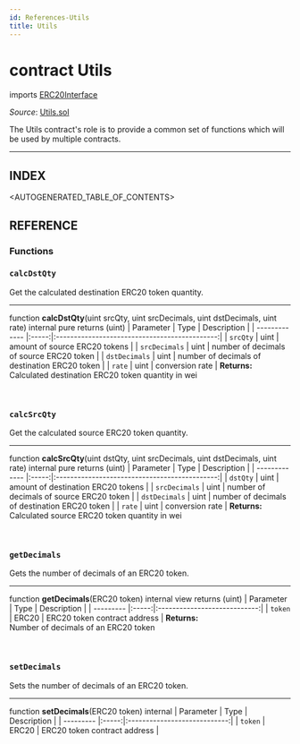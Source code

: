 ```yaml
---
id: References-Utils
title: Utils
---
```

# contract Utils
imports [ERC20Interface](api-erc20interface.md)

*Source*: [Utils.sol](https://github.com/KyberNetwork/smart-contracts/blob/master/contracts/Utils.sol)

The Utils contract's role is to provide a common set of functions which will be used by multiple contracts.
___

## INDEX

<AUTOGENERATED_TABLE_OF_CONTENTS>

## REFERENCE

### Functions

### `calcDstQty`
Get the calculated destination ERC20 token quantity.
___
function __calcDstQty__(uint srcQty, uint srcDecimals, uint dstDecimals, uint rate) internal pure returns (uint)
| Parameter     | Type  | Description                                   |
| ------------- |:-----:|:---------------------------------------------:|
| `srcQty`      | uint  | amount of source ERC20 tokens                 |
| `srcDecimals` | uint  | number of decimals of source ERC20 token      |
| `dstDecimals` | uint  | number of decimals of destination ERC20 token |
| `rate`        | uint  | conversion rate                               |
**Returns:**\
Calculated destination ERC20 token quantity in wei

<br />

### `calcSrcQty`
Get the calculated source ERC20 token quantity.
___
function __calcSrcQty__(uint dstQty, uint srcDecimals, uint dstDecimals, uint rate) internal pure returns (uint)
| Parameter     | Type  | Description                                   |
| ------------- |:-----:|:---------------------------------------------:|
| `dstQty`      | uint  | amount of destination ERC20 tokens            |
| `srcDecimals` | uint  | number of decimals of source ERC20 token      |
| `dstDecimals` | uint  | number of decimals of destination ERC20 token |
| `rate`        | uint  | conversion rate                               |
**Returns:**\
Calculated source ERC20 token quantity in wei

<br />

### `getDecimals`
Gets the number of decimals of an ERC20 token.
___
function __getDecimals__(ERC20 token) internal view returns (uint)
| Parameter | Type  | Description                  |
| --------- |:-----:|:----------------------------:|
| `token`   | ERC20 | ERC20 token contract address |
**Returns:**\
Number of decimals of an ERC20 token

<br />

### `setDecimals`
Sets the number of decimals of an ERC20 token.
___
function __setDecimals__(ERC20 token) internal
| Parameter | Type  | Description                  |
| --------- |:-----:|:----------------------------:|
| `token`   | ERC20 | ERC20 token contract address |
<br />





























